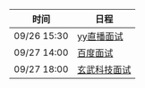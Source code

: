 | 时间          | 日程                                                                                                                             |
| ----------- | ------------------------------------------------------------------------------------------------------------------------------ |
| 09/26 15:30 | [yy直播面试](https://www.google.com/calendar/event?eid=NWIxNGltZmw4OXBwN25zMmY4dDl2MHNsa3Ygam5udDlqNWFkbG84ajE3aHVoNWNiYmFvN2NAZw) |
| 09/27 14:00 | [百度面试](https://www.google.com/calendar/event?eid=M2JwamE2MDZsMzlvczZqaXVoN2hnYW5pbjMgam5udDlqNWFkbG84ajE3aHVoNWNiYmFvN2NAZw)   |
| 09/27 18:00 | [玄武科技面试](https://www.google.com/calendar/event?eid=NWI3YzJidHU0ZmdrbXMwdm9hYXM1Mmg4dm4gam5udDlqNWFkbG84ajE3aHVoNWNiYmFvN2NAZw) |